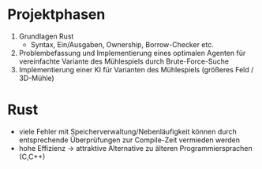 # Projektphasen
1. Grundlagen Rust
	- Syntax, Ein/Ausgaben, Ownership, Borrow-Checker etc.
2. Problembefassung und Implementierung eines optimalen Agenten für vereinfachte Variante des Mühlespiels durch Brute-Force-Suche
3. Implementierung einer KI für Varianten des Mühlespiels (größeres Feld / 3D-Mühle)

# Rust
- viele Fehler mit Speicherverwaltung/Nebenläufigkeit können durch entsprechende Überprüfungen zur Compile-Zeit vermieden werden
- hohe Effizienz
-> attraktive Alternative zu älteren Programmiersprachen (C,C++)

